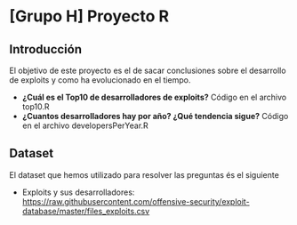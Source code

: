 # [Grupo H] Proyecto R

## Introducción

El objetivo de este proyecto es el de sacar conclusiones sobre el desarrollo de exploits y como ha evolucionado en el tiempo.

- **¿Cuál es el Top10 de desarrolladores de exploits?**
	Código en el archivo top10.R
- **¿Cuantos desarrolladores hay por año? ¿Qué tendencia sigue?**
	Código en el archivo developersPerYear.R

## Dataset

El dataset que hemos utilizado para resolver las preguntas és el siguiente

- Exploits y sus desarrolladores: https://raw.githubusercontent.com/offensive-security/exploit-database/master/files_exploits.csv
